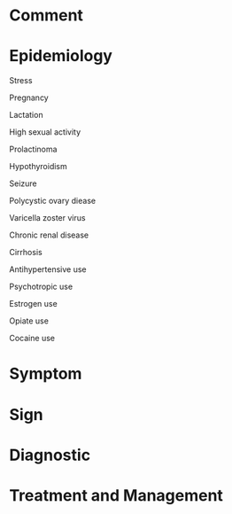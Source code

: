 # Comment

# Epidemiology

Stress

Pregnancy

Lactation

High sexual activity

Prolactinoma

Hypothyroidism

Seizure

Polycystic ovary diease

Varicella zoster virus

Chronic renal disease

Cirrhosis

Antihypertensive use

Psychotropic use

Estrogen use

Opiate use

Cocaine use

# Symptom

# Sign

# Diagnostic

# Treatment and Management
